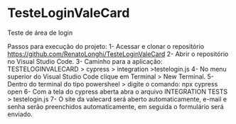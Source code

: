 # TesteLoginValeCard
Teste de área de login

Passos para execução do projeto:
1-	Acessar e clonar o repositório https://github.com/RenatoLonghi/TesteLoginValeCard
2-	Abrir o repositório no Visual Studio Code.
3-	Caminho para a aplicação: TESTELOGINVALECARD > cypress > integration >testelogin.js 
4-	No menu superior do Visual Studio Code clique em Terminal > New Terminal.
5-	Dentro do  terminal do tipo  powersheel > digite o comando: npx cypress open
6-	Com a tela do cypress aberta abra o arquivo INTEGRATION TESTS  > testelogin.js
7-	O site da valecard será aberto automaticamente, e-mail e senha serão preenchidos automaticamente, em seguida o formulário será enviado.


